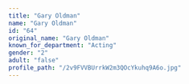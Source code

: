 ```yaml
---
title: "Gary Oldman"
name: "Gary Oldman"
id: "64"
original_name: "Gary Oldman"
known_for_department: "Acting"
gender: "2"
adult: "false"
profile_path: "/2v9FVVBUrrkW2m3QOcYkuhq9A6o.jpg"
---
```

